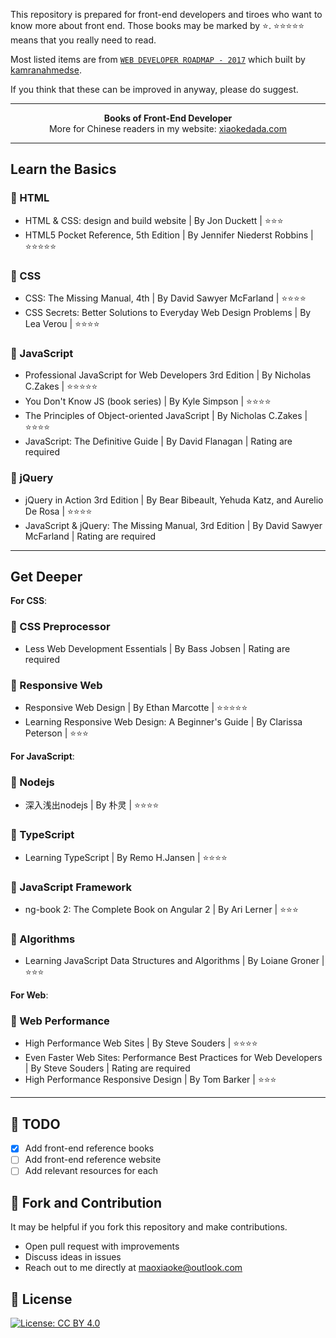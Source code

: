 This repository is prepared for front-end developers and tiroes who want to know more about front end. Those books may be marked by ⭐. ⭐⭐⭐⭐⭐ means that you really need to read.

Most listed items are from [`WEB DEVELOPER ROADMAP - 2017`](https://github.com/kamranahmedse/developer-roadmap) which built by [kamranahmedse](https://github.com/kamranahmedse).

If you think that these can be improved in anyway, please do suggest.

***

<p align="center"><b> Books of Front-End Developer </b> <br/> More for Chinese readers in my website: <a href="http://xiaokedada.com/" target="_blank">xiaokedada.com</a> </p>

***

## Learn the Basics

### 🍖 HTML

- HTML & CSS: design and build website  | By Jon Duckett   | ⭐⭐⭐
- HTML5 Pocket Reference, 5th Edition   | By Jennifer Niederst Robbins  | ⭐⭐⭐⭐⭐

### 🥞 CSS

- CSS: The Missing Manual, 4th  | By David Sawyer McFarland | ⭐⭐⭐⭐
- CSS Secrets: Better Solutions to Everyday Web Design Problems | By Lea Verou  | ⭐⭐⭐⭐

### 🌮 JavaScript

- Professional JavaScript for Web Developers 3rd Edition    | By Nicholas C.Zakes   | ⭐⭐⭐⭐⭐
- You Don't Know JS (book series)   | By Kyle Simpson   | ⭐⭐⭐⭐
- The Principles of Object-oriented JavaScript  | By Nicholas C.Zakes   | ⭐⭐⭐⭐
- JavaScript: The Definitive Guide  | By David Flanagan | Rating are required

### 🍔 jQuery

- jQuery in Action 3rd Edition  | By Bear Bibeault, Yehuda Katz, and Aurelio De Rosa    | ⭐⭐⭐⭐
- JavaScript & jQuery: The Missing Manual, 3rd Edition  | By David Sawyer McFarland | Rating are required

***

## Get Deeper

**For CSS**:

### 🌭 CSS Preprocessor

- Less Web Development Essentials   | By Bass Jobsen    | Rating are required

### 🥓 Responsive Web

- Responsive Web Design | By Ethan Marcotte | ⭐⭐⭐⭐⭐
- Learning Responsive Web Design: A Beginner's Guide    | By Clarissa Peterson  | ⭐⭐⭐

**For JavaScript**:

### 🍟 Nodejs

- 深入浅出nodejs    | By 朴灵    | ⭐⭐⭐⭐

### 🥖 TypeScript

- Learning TypeScript   | By Remo H.Jansen  | ⭐⭐⭐⭐

### 🥙 JavaScript Framework

- ng-book 2: The Complete Book on Angular 2   | By Ari Lerner   | ⭐⭐⭐

### 🍙 Algorithms

- Learning JavaScript Data Structures and Algorithms    | By Loiane Groner  | ⭐⭐⭐

**For Web**:

### 🍘 Web Performance

- High Performance Web Sites    | By Steve Souders | ⭐⭐⭐⭐
- Even Faster Web Sites: Performance Best Practices for Web Developers  | By  Steve Souders | Rating are required
- High Performance Responsive Design    | By Tom Barker | ⭐⭐⭐


***

## 📌 TODO

- [X] Add front-end reference books
- [ ] Add front-end reference website
- [ ] Add relevant resources for each

## 🚀 Fork and Contribution

It may be helpful if you fork this repository and make contributions.

- Open pull request with improvements
- Discuss ideas in issues
- Reach out to me directly at maoxiaoke@outlook.com

## 🍚 License

[![License: CC BY 4.0](https://img.shields.io/badge/License-CC%20BY%204.0-lightgrey.svg)](https://creativecommons.org/licenses/by/4.0/)